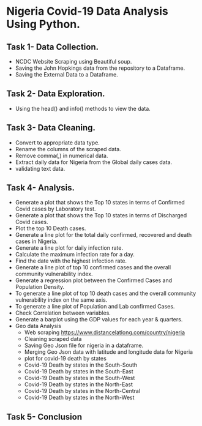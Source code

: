 # Nigeria Covid-19 Data Analysis Using Python.
## Task 1- Data Collection.
 - NCDC Website Scraping using Beautiful soup.
 - Saving the John Hopkings data from the repository to a Dataframe.
 - Saving the External Data to a Dataframe.
## Task 2- Data Exploration.
 - Using the head() and info() methods to view the data.
## Task 3- Data Cleaning.
 - Convert to appropriate data type.
 - Rename the columns of the scraped data.
 - Remove comma(,) in numerical data.
 - Extract daily data for Nigeria from the Global daily cases data.
 - validating text data.
## Task 4- Analysis.
 - Generate a plot that shows the Top 10 states in terms of Confirmed Covid cases by Laboratory test.
 - Generate a plot that shows the Top 10 states in terms of Discharged Covid cases.
 - Plot the top 10 Death cases.
 - Generate a line plot for the total daily confirmed, recovered and death cases in Nigeria.
 - Generate a line plot for daily infection rate.
 - Calculate the maximum infection rate for a day.
 - Find the date with the highest infection rate.
 - Generate a line plot of top 10 confirmed cases and the overall community vulnerability index.
 - Generate a regression plot between the Confirmed Cases and Population Density.
 - To generate a line plot of top 10 death cases and the overall community vulnerability index on the same axis.
 - To generate a line plot of Population and Lab confirmed Cases.
 - Check Correlation between variables.
 - Generate a barplot using the GDP values for each year & quarters.
 - Geo data Analysis
   - Web scraping https://www.distancelatlong.com/country/nigeria
   - Cleaning scraped data
   - Saving Geo Json file for nigeria in a dataframe.
   - Merging Geo Json data with latitude and longitude data for Nigeria
   - plot for covid-19 death by states
   - Covid-19 Death by states in the South-South
   - Covid-19 Death by states in the South-East
   - Covid-19 Death by states in the South-West
   - Covid-19 Death by states in the North-East
   - Covid-19 Death by states in the North-Central
   - Covid-19 Death by states in the North-West
## Task 5- Conclusion

